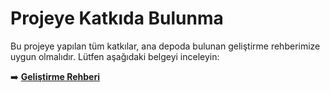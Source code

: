 # Projeye Katkıda Bulunma

Bu projeye yapılan tüm katkılar, ana depoda bulunan geliştirme rehberimize uygun olmalıdır. Lütfen aşağıdaki belgeyi inceleyin:

➡️ **[Geliştirme Rehberi](../docs/development-guide.md)**
